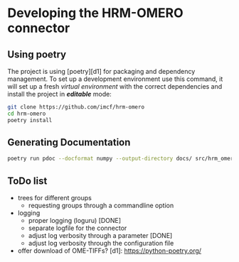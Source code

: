 # Developing the HRM-OMERO connector

## Using poetry

The project is using [poetry][d1] for packaging and dependency management. To set up a
development environment use this command, it will set up a fresh *virtual environment*
with the correct dependencies and install the project in ***editable*** mode:

```bash
git clone https://github.com/imcf/hrm-omero
cd hrm-omero
poetry install
```

## Generating Documentation

```bash
poetry run pdoc --docformat numpy --output-directory docs/ src/hrm_omero/
```

## ToDo list

- trees for different groups
  - requesting groups through a commandline option
- logging
  - proper logging (loguru) [DONE]
  - separate logfile for the connector
  - adjust log verbosity through a parameter [DONE]
  - adjust log verbosity through the configuration file
- offer download of OME-TIFFs?
[d1]: https://python-poetry.org/
